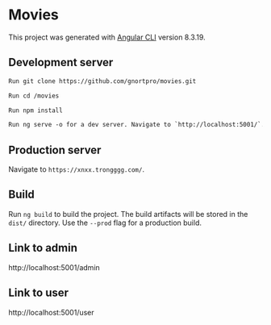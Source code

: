 # Movies

This project was generated with [Angular CLI](https://github.com/angular/angular-cli) version 8.3.19.

## Development server

```html
Run git clone https://github.com/gnortpro/movies.git
```
```html
Run cd /movies 
```
```html
Run npm install
```
```html
Run ng serve -o for a dev server. Navigate to `http://localhost:5001/`. The app will automatically reload if you change any of the source files.
```
## Production server

Navigate to `https://xnxx.trongggg.com/`.

## Build

Run `ng build` to build the project. The build artifacts will be stored in the `dist/` directory. Use the `--prod` flag for a production build.

## Link to admin

http://localhost:5001/admin

## Link to user

http://localhost:5001/user
